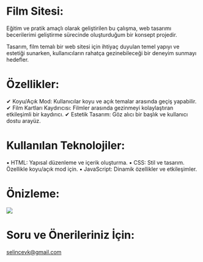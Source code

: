 <h1>Film Sitesi:</h1>
Eğitim ve pratik amaçlı olarak geliştirilen bu çalışma, web tasarımı becerilerimi geliştirme sürecinde oluşturduğum bir konsept projedir.

Tasarım, film temalı bir web sitesi için ihtiyaç duyulan temel yapıyı ve estetiği sunarken, kullanıcıların rahatça gezinebileceği bir deneyim sunmayı hedefler.

<h1>Özellikler:</h1>

✔ Koyu/Açık Mod: Kullanıcılar koyu ve açık temalar arasında geçiş yapabilir.
✔ Film Kartları Kaydırıcısı: Filmler arasında gezinmeyi kolaylaştıran etkileşimli bir kaydırıcı.
✔ Estetik Tasarım: Göz alıcı bir başlık ve kullanıcı dostu arayüz.

<h1>Kullanılan Teknolojiler:</h1>

▪️ HTML: Yapısal düzenleme ve içerik oluşturma.
▪️ CSS: Stil ve tasarım. Özellikle koyu/açık mod için.
▪️ JavaScript: Dinamik özellikler ve etkileşimler.

<h1>Önizleme:</h1>

![](ekranım.gif)

<h1>Soru ve Önerileriniz İçin:</h1>

selincevk@gmail.com
